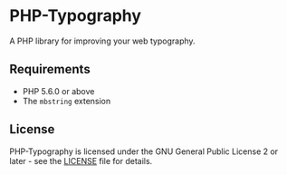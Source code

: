 PHP-Typography
==============

A PHP library for improving your web typography.

Requirements
------------

* PHP 5.6.0 or above
* The `mbstring` extension

License
-------

PHP-Typography is licensed under the GNU General Public License 2 or later - see the [LICENSE](LICENSE) file for details.
